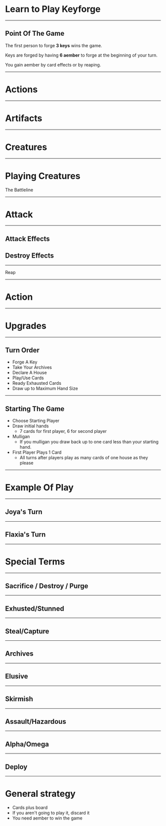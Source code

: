 # Learn to Play Keyforge

---

## Point Of The Game
The first person to forge **3 keys** wins the game.

Keys are forged by having **6 aember** to forge at the beginning of your turn.

You gain aember by card effects or by reaping.

---

# Actions

---

# Artifacts

---

# Creatures

---

# Playing Creatures

The Battleline

---

# Attack

---

## Attack Effects

## Destroy Effects

---

Reap

---

# Action

---

# Upgrades

---

## Turn Order
  * Forge A Key
  * Take Your Archives
  * Declare A House
  * Play/Use Cards
  * Ready Exhausted Cards
  * Draw up to Maximum Hand Size

---

## Starting The Game
  * Choose Starting Player
  * Draw initial hands
    * 7 cards for first player, 6 for second player
  * Mulligan
    * If you mulligan you draw back up to one card less than your starting hand.
  * First Player Plays 1 Card
    * All turns after players play as many cards of one house as they please

---

# Example Of Play

---

## Joya's Turn

---

## Flaxia's Turn

---

# Special Terms

---

## Sacrifice / Destroy / Purge

---

## Exhusted/Stunned

---

## Steal/Capture

---

## Archives

---

## Elusive

---

## Skirmish

---

## Assault/Hazardous

---

## Alpha/Omega

---

## Deploy

---

# General strategy
* Cards plus board
* If you aren't going to play it, discard it
* You need aember to win the game
